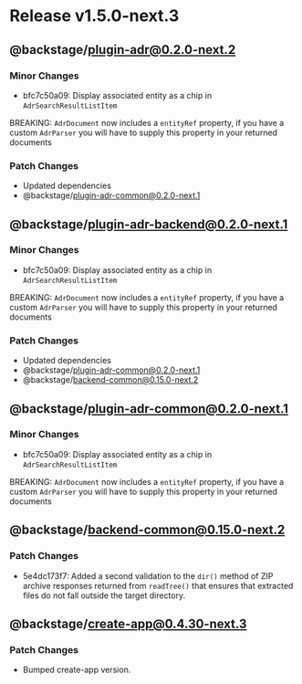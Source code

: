 # Release v1.5.0-next.3

## @backstage/plugin-adr@0.2.0-next.2

### Minor Changes

- bfc7c50a09: Display associated entity as a chip in `AdrSearchResultListItem`

 BREAKING: `AdrDocument` now includes a `entityRef` property, if you have a custom `AdrParser` you will have to supply this property in your returned documents

### Patch Changes

- Updated dependencies
 - @backstage/plugin-adr-common@0.2.0-next.1

## @backstage/plugin-adr-backend@0.2.0-next.1

### Minor Changes

- bfc7c50a09: Display associated entity as a chip in `AdrSearchResultListItem`

 BREAKING: `AdrDocument` now includes a `entityRef` property, if you have a custom `AdrParser` you will have to supply this property in your returned documents

### Patch Changes

- Updated dependencies
 - @backstage/plugin-adr-common@0.2.0-next.1
 - @backstage/backend-common@0.15.0-next.2

## @backstage/plugin-adr-common@0.2.0-next.1

### Minor Changes

- bfc7c50a09: Display associated entity as a chip in `AdrSearchResultListItem`

 BREAKING: `AdrDocument` now includes a `entityRef` property, if you have a custom `AdrParser` you will have to supply this property in your returned documents

## @backstage/backend-common@0.15.0-next.2

### Patch Changes

- 5e4dc173f7: Added a second validation to the `dir()` method of ZIP archive responses returned from `readTree()` that ensures that extracted files do not fall outside the target directory.

## @backstage/create-app@0.4.30-next.3

### Patch Changes

- Bumped create-app version.
